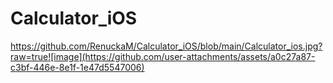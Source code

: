 # Calculator_iOS

https://github.com/RenuckaM/Calculator_iOS/blob/main/Calculator_ios.jpg?raw=true![image](https://github.com/user-attachments/assets/a0c27a87-c3bf-446e-8e1f-1e47d5547006)


